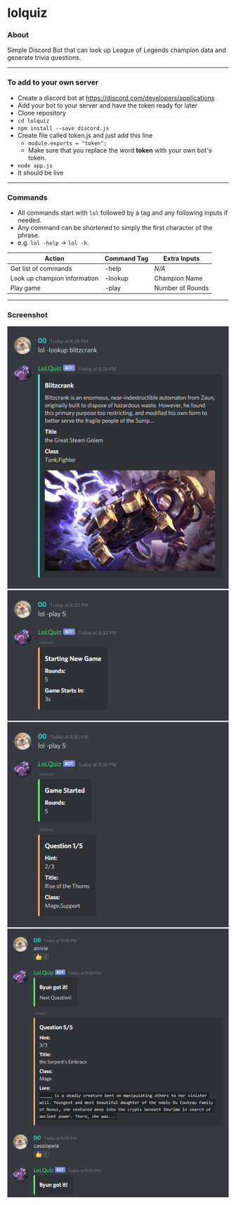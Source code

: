 # lolquiz

### About
Simple Discord Bot that can look up League of Legends champion data and generate trivia questions.

---

### To add to your own server
- Create a discord bot at https://discord.com/developers/applications
- Add your bot to your server and have the token ready for later
- Clone repository
- ```cd lolquiz```
- ```npm install --save discord.js```
- Create file called token.js and just add this line
	- ```module.exports = "token";```
	- Make sure that you replace the word **token** with your own bot's token.
- ```node app.js```
- It should be live

---

### Commands

- All commands start with ```lol``` followed by a tag and any following inputs if needed.
- Any command can be shortened to simply the first character of the phrase.
- e.g. ```lol -help``` -> ```lol -h```.

| Action | Command Tag | Extra Inputs |
| ----------- | ----------- | ----------- |
| Get list of commands | -help | *N/A* |
| Look up champion information | -lookup | Champion Name |
| Play game | -play | Number of Rounds |

---

### Screenshot
<img src="screenshot/1.png"/>
<img src="screenshot/2.png"/>
<img src="screenshot/3.png"/>
<img src="screenshot/4.png"/>
